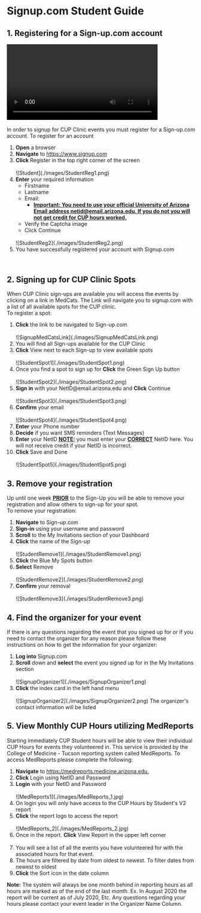 <html>
<h1>Signup.com Student Guide</h1>
<body>
<h2>1. Registering for a Sign-up.com account</h2>
<video width="80%" controls="controls">
<source
src="https://arizona.box.com/shared/static/omkxxdt61xaw8z23aps6dwnvjzenr5ps.mp4"
type="video/mp4">
</video>
<p>In order to signup for CUP Clinic events you must register for a Sign-up.com account. To register for an account</p>
<ol>
<li><b>Open</b> a browser</li>
<li><b>Navigate</b> to <a href="https://www.signup.com" target="_blank">https://www.signup.com</a></li>
<li><b>Click</b> Register in the top right corner of the screen</li><br />
![Student](./images/StudentReg1.png)
<li><b>Enter</b> your required information
<ul>
<li>Firstname</li>
<li>Lastname</li>
<li>Email:
<ul>
<li><b><u>Important: You need to use your official University of Arizona Email address netid@email.arizona.edu. If you do not you will not get credit for CUP hours worked.</b></u></li>
</ul>
<li>Verify the Captcha image</li>
<li>Click Continue</li>
</ul><br />
![StudentReg2](./images/StudentReg2.png)
<li>You have successfully registered your account with Signup.com</li>
</ol> 
<h2>2. Signing up for CUP Clinic Spots</h2>
<p>When CUP Clinic sign-ups are available you will access the events by clicking on a link in MedCats. The Link will navigate you to signup.com with a list of all available spots for the CUP clinic.<br /> To register a spot:</p>
<ol>
<li><b>Click</b> the link to be navigated to Sign-up.com</li></br>
![SignupMedCatsLink](./images/SignupMedCatsLink.png)
<li>You will find all Sign-ups available for the CUP Clinic</li>
<li><b>Click</b> View next to each Sign-up to view available spots</b><br /><br />
![StudentSpot1](./images/StudentSpot1.png)
<li>Once you find a spot to sign up for <b>Click</b> the Green Sign Up button</li><br />
![StudentSpot2](./images/StudentSpot2.png)
<li><b>Sign in</b> with your NetID@email.arizona.edu and <b>Click</b> Continue</li><br />
![StudentSpot3](./images/StudentSpot3.png)
<li><b>Confirm</b> your email</li><br />
![StudentSpot4](./images/StudentSpot4.png)
<li><b>Enter</b> your Phone number</li>
<li><b>Decide</b> if you want SMS reminders (Text Messages)</li>
<li><b>Enter</b> your NetID <b><u>NOTE:</b></u> you must enter your <b><u>CORRECT</b></u> NetID here. You will not receive credit if your NetID is incorrect.
<li><b>Click</b> Save and Done</li><br />
![StudentSpot5](./images/StudentSpot5.png)
</ol>
<h2>3. Remove your registration</h2>
<p>Up until one week <b><u>PRIOR</b></u> to the Sign-Up you will be able to remove your registration and allow others to sign-up for your spot.<br />To remove your registration:</p>
<ol>
<li><b>Navigate</b> to Sign-up.com</li>
<li><b>Sign-in</b> using your username and password</li>
<li><b>Scroll</b> to the My Invitations section of your Dashboard</li>
<li><b>Click</b> the name of the Sign-up</li><br />
![StudentRemove1](./images/StudentRemove1.png)
<li><b>Click</b> the Blue My Spots button</li>
<li><b>Select</b> Remove</li><br />
![StudentRemove2](./images/StudentRemove2.png)
<li><b>Confirm</b> your removal</li><br />
![StudentRemove3](./images/StudentRemove3.png)
</ol>
<h2>4. Find the organizer for your event</h2>
<p>If there is any questions regarding the event that you signed up for or if you need to contact the organizer for any reason please follow these instructions on how to get the information for your organizer:</p>
<ol>
<li><b>Log into</b> Signup.com</li>
<li><b>Scroll</b> down and <b>select</b> the event you signed up for in the My Invitations section</li></br>
![SignupOrganizer1](./images/SignupOrganizer1.png)
<li><b>Click</b> the index card in the left hand menu</li></br>
![SignupOrganizer2](./images/SignupOrganizer2.png)
</li>The organizer's contact information will be listed</li>
</ol>
<h2>5. View Monthly CUP Hours utilizing MedReports</h2>
<p> Starting immediately CUP Student hours will be able to view their individual CUP Hours for events they volunteered in. This service is provided by the College of Medicine - Tucson reporting system called MedReports. To access MedReports please complete the following:</p>
<ol>
<li><b>Navigate</b> to <a href="https://medreports.medicine.arizona.edu" target="_blank">https://medreports.medicine.arizona.edu.</a></li>
<li><b>Click</b> Login using NetID and Password</li>
<li><b>Login</b> with your NetID and Password</li><br />
![MedReports1](./images/MedReports_1.jpg)
<li>On login you will only have access to the CUP Hours by Student's V2 report</li>
<li><b>Click</b> the report logo to access the report</li><br />
![MedReports_2](./images/MedReports_2.jpg)
<li>Once in the report. <b>Click</b> View Report in the upper left corner</li><br />
<li>You will see a list of all the events you have volunteered for with the associated hours for that event.</li>
<li>The hours are filtered by date from oldest to newest. To filter dates from newest to oldest</li>
<li><b>Click</b> the Sort icon in the date column</li>
</ol>
<p><b>Note:</b> The system will always be one month behind in reporting hours as all hours are marked as of the end of the last month. Ex. In August 2020 the report will be current as of July 2020, Etc. Any questions regarding your hours please contact your event leader in the Organizer Name Column.</p> 
</body>
</html>
